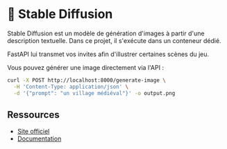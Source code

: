 # 🎨 Stable Diffusion

Stable Diffusion est un modèle de génération d'images à partir d'une description textuelle.
Dans ce projet, il s'exécute dans un conteneur dédié.

FastAPI lui transmet vos invites afin d'illustrer certaines scènes du jeu.

Vous pouvez générer une image directement via l'API :
```bash
curl -X POST http://localhost:8000/generate-image \
  -H 'Content-Type: application/json' \
  -d '{"prompt": "un village médiéval"}' -o output.png
```

## Ressources
- [Site officiel](https://stability.ai/)
- [Documentation](https://github.com/Stability-AI/stablediffusion)
